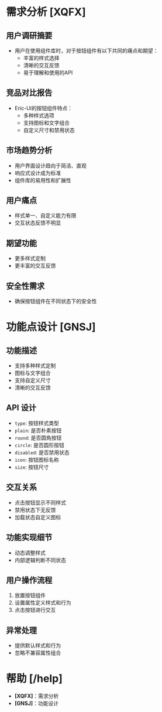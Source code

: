 # 需求分析 [XQFX]

## 用户调研摘要
- 用户在使用组件库时，对于按钮组件有以下共同的痛点和期望：
  - 丰富的样式选择
  - 清晰的交互反馈
  - 易于理解和使用的API

## 竞品对比报告
- Eric-UI的按钮组件特点：
  - 多种样式选项
  - 支持图标和文字组合
  - 自定义尺寸和禁用状态

## 市场趋势分析
- 用户界面设计趋向于简洁、直观
- 响应式设计成为标准
- 组件库的易用性和扩展性

## 用户痛点
- 样式单一、自定义能力有限
- 交互状态反馈不明显

## 期望功能
- 更多样式定制
- 更丰富的交互反馈

## 安全性需求
- 确保按钮组件在不同状态下的安全性

# 功能点设计 [GNSJ]

## 功能描述
- 支持多种样式定制
- 图标与文字组合
- 支持自定义尺寸
- 清晰的交互反馈

## API 设计
- `type`: 按钮样式类型
- `plain`: 是否朴素按钮
- `round`: 是否圆角按钮
- `circle`: 是否圆形按钮
- `disabled`: 是否禁用状态
- `icon`: 按钮图标名称
- `size`: 按钮尺寸

## 交互关系
- 点击按钮显示不同样式
- 禁用状态下无反馈
- 加载状态自定义图标

## 功能实现细节
- 动态调整样式
- 内部逻辑判断不同状态

## 用户操作流程
1. 放置按钮组件
2. 设置属性定义样式和行为
3. 点击按钮进行交互

## 异常处理
- 提供默认样式和行为
- 忽略不兼容属性组合

# 帮助 [/help]
- **[XQFX]**：需求分析
- **[GNSJ]**：功能设计
